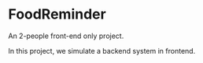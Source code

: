 # FoodReminder
An 2-people front-end only project.

In this project, we simulate a backend system in frontend.
